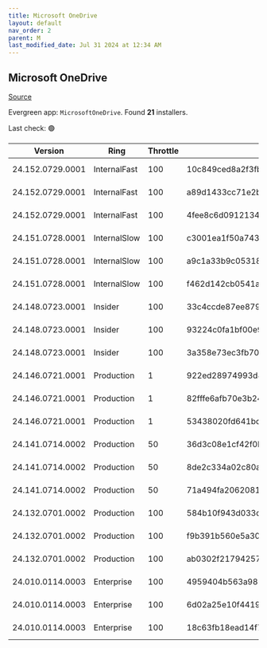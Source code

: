 ```yaml
---
title: Microsoft OneDrive
layout: default
nav_order: 2
parent: M
last_modified_date: Jul 31 2024 at 12:34 AM
---
```


## Microsoft OneDrive

[Source](https://onedrive.live.com/)

Evergreen app: `MicrosoftOneDrive`. Found **21** installers.

Last check: 🟢

| Version          | Ring         | Throttle | Sha256                                                           | Architecture | Type | URI                                                                                                                                                                  |
| ---------------- | ------------ | -------- | ---------------------------------------------------------------- | ------------ | ---- | -------------------------------------------------------------------------------------------------------------------------------------------------------------------- |
| 24.152.0729.0001 | InternalFast | 100      | 10c849ced8a2f3fba7d9525bb8d9bbad5ba9b7b1ac83eed437dcbe777152e5b8 | ARM64        | exe  | [https://oneclient.sfx.ms/Win/Installers/24.152.0729.0001/arm64/OneDriveSetup.exe](https://oneclient.sfx.ms/Win/Installers/24.152.0729.0001/arm64/OneDriveSetup.exe) |
| 24.152.0729.0001 | InternalFast | 100      | a89d1433cc71e2b40453facb8e96d022027e62dbe774092d0a092518dfd207e3 | x64          | exe  | [https://oneclient.sfx.ms/Win/Installers/24.152.0729.0001/amd64/OneDriveSetup.exe](https://oneclient.sfx.ms/Win/Installers/24.152.0729.0001/amd64/OneDriveSetup.exe) |
| 24.152.0729.0001 | InternalFast | 100      | 4fee8c6d0912134ebe7fa96745fd90e0a5c73cdecbc843c614fcf0057d4beb4e | x86          | exe  | [https://oneclient.sfx.ms/Win/Installers/24.152.0729.0001/OneDriveSetup.exe](https://oneclient.sfx.ms/Win/Installers/24.152.0729.0001/OneDriveSetup.exe)             |
| 24.151.0728.0001 | InternalSlow | 100      | c3001ea1f50a7437f6125c38c2e97fa5589e9d3ef5145bf35a883b85313519ec | ARM64        | exe  | [https://oneclient.sfx.ms/Win/Installers/24.151.0728.0001/arm64/OneDriveSetup.exe](https://oneclient.sfx.ms/Win/Installers/24.151.0728.0001/arm64/OneDriveSetup.exe) |
| 24.151.0728.0001 | InternalSlow | 100      | a9c1a33b9c0531801bb7b03a3a7e9b9236b2aecbaaf4061b786aaa2dd66dfd3a | x64          | exe  | [https://oneclient.sfx.ms/Win/Installers/24.151.0728.0001/amd64/OneDriveSetup.exe](https://oneclient.sfx.ms/Win/Installers/24.151.0728.0001/amd64/OneDriveSetup.exe) |
| 24.151.0728.0001 | InternalSlow | 100      | f462d142cb0541a2120fb87b878c899bb69844734600dc7ecda15120a949a656 | x86          | exe  | [https://oneclient.sfx.ms/Win/Installers/24.151.0728.0001/OneDriveSetup.exe](https://oneclient.sfx.ms/Win/Installers/24.151.0728.0001/OneDriveSetup.exe)             |
| 24.148.0723.0001 | Insider      | 100      | 33c4ccde87ee87936c2a45f63182e7fcc51fdc3727ee53db86e5c6999af19c23 | ARM64        | exe  | [https://oneclient.sfx.ms/Win/Installers/24.148.0723.0001/arm64/OneDriveSetup.exe](https://oneclient.sfx.ms/Win/Installers/24.148.0723.0001/arm64/OneDriveSetup.exe) |
| 24.148.0723.0001 | Insider      | 100      | 93224c0fa1bf00e934082d5669e6dffdba03867e257dddee434d64df6a172ce1 | x64          | exe  | [https://oneclient.sfx.ms/Win/Installers/24.148.0723.0001/amd64/OneDriveSetup.exe](https://oneclient.sfx.ms/Win/Installers/24.148.0723.0001/amd64/OneDriveSetup.exe) |
| 24.148.0723.0001 | Insider      | 100      | 3a358e73ec3fb70bd3e765d2d980d7bfa258b79a3e0c3008f2b4d96fa382c5dc | x86          | exe  | [https://oneclient.sfx.ms/Win/Installers/24.148.0723.0001/OneDriveSetup.exe](https://oneclient.sfx.ms/Win/Installers/24.148.0723.0001/OneDriveSetup.exe)             |
| 24.146.0721.0001 | Production   | 1        | 922ed28974993d89e867658ea6039dd065d2d97c9a7a385f24f18ac897ac1e2a | ARM64        | exe  | [https://oneclient.sfx.ms/Win/Installers/24.146.0721.0001/arm64/OneDriveSetup.exe](https://oneclient.sfx.ms/Win/Installers/24.146.0721.0001/arm64/OneDriveSetup.exe) |
| 24.146.0721.0001 | Production   | 1        | 82fffe6afb70e3b2415a7fd140d3022eb0b00bc1c0ba0cb17320275fa0cebf93 | x64          | exe  | [https://oneclient.sfx.ms/Win/Installers/24.146.0721.0001/amd64/OneDriveSetup.exe](https://oneclient.sfx.ms/Win/Installers/24.146.0721.0001/amd64/OneDriveSetup.exe) |
| 24.146.0721.0001 | Production   | 1        | 53438020fd641bc5c243f159853259d22f086b7ae95e1ac105b97553fe1e2cc4 | x86          | exe  | [https://oneclient.sfx.ms/Win/Installers/24.146.0721.0001/OneDriveSetup.exe](https://oneclient.sfx.ms/Win/Installers/24.146.0721.0001/OneDriveSetup.exe)             |
| 24.141.0714.0002 | Production   | 50       | 36d3c08e1cf42f0bb5d906f9717d52da0756c357c52196b35f5a1d79da780c22 | ARM64        | exe  | [https://oneclient.sfx.ms/Win/Installers/24.141.0714.0002/arm64/OneDriveSetup.exe](https://oneclient.sfx.ms/Win/Installers/24.141.0714.0002/arm64/OneDriveSetup.exe) |
| 24.141.0714.0002 | Production   | 50       | 8de2c334a02c80a147f343986ee82e67487a370e33813e70925d4b4dc8405173 | x64          | exe  | [https://oneclient.sfx.ms/Win/Installers/24.141.0714.0002/amd64/OneDriveSetup.exe](https://oneclient.sfx.ms/Win/Installers/24.141.0714.0002/amd64/OneDriveSetup.exe) |
| 24.141.0714.0002 | Production   | 50       | 71a494fa2062081c4e06c5ffaa6b2d992238e8808cdc6037a4df65656f64547d | x86          | exe  | [https://oneclient.sfx.ms/Win/Installers/24.141.0714.0002/OneDriveSetup.exe](https://oneclient.sfx.ms/Win/Installers/24.141.0714.0002/OneDriveSetup.exe)             |
| 24.132.0701.0002 | Production   | 100      | 584b10f943d033dc12b0a80f59fdf17d25aa08eacfcbc7ae77cab9dee878fff3 | ARM64        | exe  | [https://oneclient.sfx.ms/Win/Installers/24.132.0701.0002/arm64/OneDriveSetup.exe](https://oneclient.sfx.ms/Win/Installers/24.132.0701.0002/arm64/OneDriveSetup.exe) |
| 24.132.0701.0002 | Production   | 100      | f9b391b560e5a30c6fc8c0067ae9820f1d10d42fabccc22b3892d4ffebaa87c9 | x64          | exe  | [https://oneclient.sfx.ms/Win/Installers/24.132.0701.0002/amd64/OneDriveSetup.exe](https://oneclient.sfx.ms/Win/Installers/24.132.0701.0002/amd64/OneDriveSetup.exe) |
| 24.132.0701.0002 | Production   | 100      | ab0302f21794257eda7436b6e1dde65b72b36e1663d05961f5c641b6bec32a21 | x86          | exe  | [https://oneclient.sfx.ms/Win/Installers/24.132.0701.0002/OneDriveSetup.exe](https://oneclient.sfx.ms/Win/Installers/24.132.0701.0002/OneDriveSetup.exe)             |
| 24.010.0114.0003 | Enterprise   | 100      | 4959404b563a9813bd2e6ee361aad266135165676003db76dc173671f12cc390 | ARM64        | exe  | [https://oneclient.sfx.ms/Win/Installers/24.010.0114.0003/arm64/OneDriveSetup.exe](https://oneclient.sfx.ms/Win/Installers/24.010.0114.0003/arm64/OneDriveSetup.exe) |
| 24.010.0114.0003 | Enterprise   | 100      | 6d02a25e10f441976e856d9672c174a5c2e3f9966eca2934f2f701c00d2bfbf6 | x64          | exe  | [https://oneclient.sfx.ms/Win/Installers/24.010.0114.0003/amd64/OneDriveSetup.exe](https://oneclient.sfx.ms/Win/Installers/24.010.0114.0003/amd64/OneDriveSetup.exe) |
| 24.010.0114.0003 | Enterprise   | 100      | 18c63fb18ead14f73d690567c7854375214cf9e34fae721f78fe4fc86f64d4cf | x86          | exe  | [https://oneclient.sfx.ms/Win/Installers/24.010.0114.0003/OneDriveSetup.exe](https://oneclient.sfx.ms/Win/Installers/24.010.0114.0003/OneDriveSetup.exe)             |
